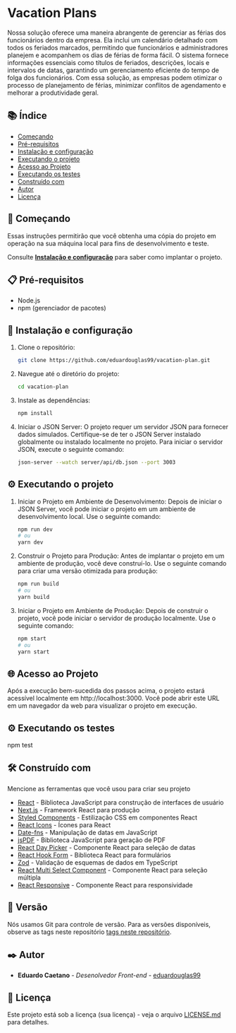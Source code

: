 # Vacation Plans

Nossa solução oferece uma maneira abrangente de gerenciar as férias dos funcionários dentro da empresa. Ela inclui um calendário detalhado com todos os feriados marcados, permitindo que funcionários e administradores planejem e acompanhem os dias de férias de forma fácil. O sistema fornece informações essenciais como títulos de feriados, descrições, locais e intervalos de datas, garantindo um gerenciamento eficiente do tempo de folga dos funcionários. Com essa solução, as empresas podem otimizar o processo de planejamento de férias, minimizar conflitos de agendamento e melhorar a produtividade geral.

## 📚 Índice 

* [Começando](#-começando)
* [Pré-requisitos](#-pré-requisitos)
* [Instalação e configuração](#-instalação-e-configuração)
* [Executando o projeto](#-executando-o-projeto)
* [Acesso ao Projeto](#-acesso-ao-projeto)
* [Executando os testes](#-executando-os-testes)
* [Construído com](#-construído-com)
* [Autor](#-autor)
* [Licença](#-licença)

## 🚀 Começando

Essas instruções permitirão que você obtenha uma cópia do projeto em operação na sua máquina local para fins de desenvolvimento e teste.

Consulte **[Instalação e configuração](#-instalação-e-configuração)** para saber como implantar o projeto.

## 📋 Pré-requisitos

- Node.js
- npm (gerenciador de pacotes)


## 🔧 Instalação e configuração

1. Clone o repositório:
   ```bash
   git clone https://github.com/eduardouglas99/vacation-plan.git

2. Navegue até o diretório do projeto:
   ```bash
   cd vacation-plan

3. Instale as dependências:
   ```bash
   npm install

4. Iniciar o JSON Server:
   O projeto requer um servidor JSON para fornecer dados simulados. Certifique-se de ter o JSON Server instalado globalmente ou instalado localmente no projeto. Para iniciar o servidor JSON, execute o seguinte comando:
   ```bash
   json-server --watch server/api/db.json --port 3003

## ⚙️ Executando o projeto

1. Iniciar o Projeto em Ambiente de Desenvolvimento:
   Depois de iniciar o JSON Server, você pode iniciar o projeto em um ambiente de desenvolvimento local. Use o seguinte comando:
   ```bash
   npm run dev
   # ou
   yarn dev

2. Construir o Projeto para Produção:
   Antes de implantar o projeto em um ambiente de produção, você deve construí-lo. Use o seguinte comando para criar uma versão otimizada para produção:
   ```bash
   npm run build
   # ou
   yarn build

3. Iniciar o Projeto em Ambiente de Produção:
   Depois de construir o projeto, você pode iniciar o servidor de produção localmente. Use o seguinte comando:
   ```bash
   npm start
   # ou
   yarn start

## 🌐 Acesso ao Projeto

Após a execução bem-sucedida dos passos acima, o projeto estará acessível localmente em http://localhost:3000. Você pode abrir este URL em um navegador da web para visualizar o projeto em execução.

## ⚙️ Executando os testes

npm test


## 🛠️ Construído com

Mencione as ferramentas que você usou para criar seu projeto

- [React](https://reactjs.org/) - Biblioteca JavaScript para construção de interfaces de usuário
- [Next.js](https://nextjs.org/) - Framework React para produção
- [Styled Components](https://styled-components.com/) - Estilização CSS em componentes React
- [React Icons](https://react-icons.github.io/react-icons/) - Ícones para React
- [Date-fns](https://date-fns.org/) - Manipulação de datas em JavaScript
- [jsPDF](https://github.com/MrRio/jsPDF) - Biblioteca JavaScript para geração de PDF
- [React Day Picker](https://react-day-picker.js.org/) - Componente React para seleção de datas
- [React Hook Form](https://react-hook-form.com/) - Biblioteca React para formulários
- [Zod](https://github.com/colinhacks/zod) - Validação de esquemas de dados em TypeScript
- [React Multi Select Component](https://www.npmjs.com/package/react-multi-select-component) - Componente React para seleção múltipla
- [React Responsive](https://www.npmjs.com/package/react-responsive) - Componente React para responsividade

## 📌 Versão

Nós usamos Git para controle de versão. Para as versões disponíveis, observe as tags neste repositório [tags neste repositório](https://github.com/eduardouglas99/vacation-plan.git). 

## ✒️ Autor

* **Eduardo Caetano** - *Desenolvedor Front-end* - [eduardouglas99](https://github.com/eduardouglas99)

## 📄 Licença

Este projeto está sob a licença (sua licença) - veja o arquivo [LICENSE.md](https://github.com/usuario/projeto/licenca) para detalhes.